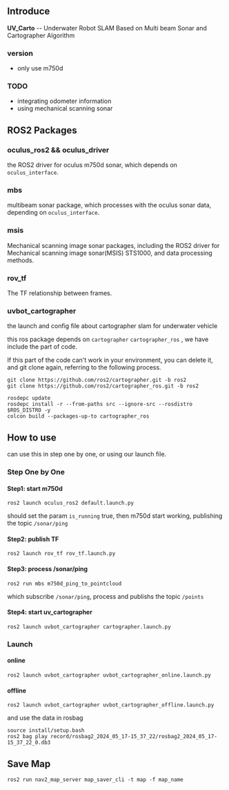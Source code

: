 ## Introduce

**UV_Carto** -- Underwater Robot SLAM Based on Multi beam Sonar and Cartographer Algorithm

### version
- only use m750d
### TODO
- integrating odometer information
- using mechanical scanning sonar

## ROS2 Packages

### oculus_ros2 && oculus_driver
the ROS2 driver for oculus m750d sonar, which depends on `oculus_interface`.

### mbs
multibeam sonar package, which processes with the oculus sonar data, depending on  `oculus_interface`.

### msis
Mechanical scanning image sonar packages, including the ROS2 driver for Mechanical scanning image sonar(MSIS) STS1000, and data processing methods.

### rov_tf
The TF relationship between frames.

### uvbot_cartographer
the launch and config file about cartographer slam for underwater vehicle 

this ros package depends on `cartographer` `cartographer_ros` , we have include the part of code. 

If this part of the code can't work in your environment, you can delete it, and git clone again, referring to the following process.

```
git clone https://github.com/ros2/cartographer.git -b ros2
git clone https://github.com/ros2/cartographer_ros.git -b ros2

rosdepc update
rosdepc install -r --from-paths src --ignore-src --rosdistro $ROS_DISTRO -y
colcon build --packages-up-to cartographer_ros
```


## How to use
can use this in step one by one, or using our launch file.
### Step One by One
#### Step1: start m750d
```
ros2 launch oculus_ros2 default.launch.py 
```
should set the param `is_running` true, then m750d start working, publishing the topic `/sonar/ping`

#### Step2: publish TF
```
ros2 launch rov_tf rov_tf.launch.py 
```

#### Step3: process /sonar/ping

```
ros2 run mbs m750d_ping_to_pointcloud 
```
which subscribe `/sonar/ping`, process and publishs the topic `/points`


#### Step4: start uv_cartographer
```
ros2 launch uvbot_cartographer cartographer.launch.py
```

### Launch
#### online
```
ros2 launch uvbot_cartographer uvbot_cartographer_online.launch.py 
```

#### offline
```
ros2 launch uvbot_cartographer uvbot_cartographer_offline.launch.py 
```
and use the data in rosbag
```
source install/setup.bash
ros2 bag play record/rosbag2_2024_05_17-15_37_22/rosbag2_2024_05_17-15_37_22_0.db3 
```

## Save Map
```
ros2 run nav2_map_server map_saver_cli -t map -f map_name
```
